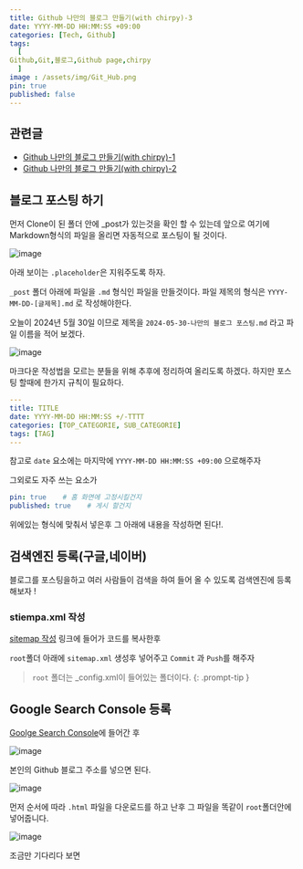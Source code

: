 ```yaml
---
title: Github 나만의 블로그 만들기(with chirpy)-3
date: YYYY-MM-DD HH:MM:SS +09:00
categories: [Tech, Github]
tags:
  [
Github,Git,블로그,Github page,chirpy
  ]
image : /assets/img/Git_Hub.png
pin: true
published: false
---
```


## 관련글
* [Github 나만의 블로그 만들기(with chirpy)-1](https://gubeommo.github.io/posts/GitHub-Github-%EB%82%98%EB%A7%8C%EC%9D%98-%EB%B8%94%EB%A1%9C%EA%B7%B8-%EB%A7%8C%EB%93%A4%EA%B8%B01/)
* [Github 나만의 블로그 만들기(with chirpy)-2](https://gubeommo.github.io/posts/GitHub-Github-%EB%82%98%EB%A7%8C%EC%9D%98-%EB%B8%94%EB%A1%9C%EA%B7%B8-%EB%A7%8C%EB%93%A4%EA%B8%B02/)

## 블로그 포스팅 하기

먼저 Clone이 된 폴더 안에 _post가 있는것을 확인 할 수 있는데 앞으로 여기에 Markdown형식의 파일을 올리면 자동적으로 포스팅이 될 것이다.

![image](https://github.com/Gubeommo/TIL/assets/86589565/bb4291cc-796a-4ff5-bd93-c08c9262e757)

아래 보이는 `.placeholder`은 지워주도록 하자.

`_post` 폴더 아래에 파일을 `.md` 형식인 파일을 만들것이다. 파일 제목의 형식은 `YYYY-MM-DD-[글제목].md` 로 작성해야한다.

오늘이 2024년 5월 30일 이므로 제목을 `2024-05-30-나만의 블로그 포스팅.md` 라고 파일 이름을 적어 보겠다.

![image](https://github.com/Gubeommo/TIL/assets/86589565/cf3dd5ef-572f-40e0-8dc4-bb663db1785e)

마크다운 작성법을 모르는 분들을 위해 추후에 정리하여 올리도록 하겠다.
하지만 포스팅 할때에 한가지 규칙이 필요하다.

```yaml
---
title: TITLE
date: YYYY-MM-DD HH:MM:SS +/-TTTT
categories: [TOP_CATEGORIE, SUB_CATEGORIE]
tags: [TAG]     
---
```

참고로 `date` 요소에는 마지막에 `YYYY-MM-DD HH:MM:SS +09:00` 으로해주자 

그외로도 자주 쓰는 요소가
```yaml
pin: true    # 홈 화면에 고정시킬건지
published: true    # 게시 할건지
```

위에있는 형식에 맞춰서 넣은후 그 아래에 내용을 작성하면 된다!.

## 검색엔진 등록(구글,네이버)

블로그를 포스팅을하고 여러 사람들이 검색을 하여 들어 올 수 있도록 검색엔진에 등록해보자 !

### stiempa.xml 작성

[sitemap 작성](https://github.com/Gubeommo/Gubeommo.github.io/blob/main/sitemap.html) 링크에 들어가 코드를 복사한후

`root`폴더 아래에 `sitemap.xml` 생성후 넣어주고 `Commit` 과 `Push`를 해주자

> `root` 폴더는 _config.xml이 들어있는 폴더이다.
{: .prompt-tip }


##  Google Search Console 등록

[Goolge Search Console](https://search.google.com/search-console/welcome?hl=ko&utm_source=about-page)에 들어간 후

![image](https://github.com/Gubeommo/TIL/assets/86589565/9ab44fa0-2185-4212-9784-c03170443b12)

본인의 Github 블로그 주소를 넣으면 된다.

![image](https://github.com/Gubeommo/TIL/assets/86589565/0203b8bf-2e70-4c74-a2b1-0faf60ace5ce)

먼저 순서에 따라 `.html` 파일을 다운로드를 하고 난후  그 파일을 똑같이 `root`폴더안에 넣어줍니다.

![image](https://github.com/Gubeommo/TIL/assets/86589565/4985654d-40e6-4c1a-ad0b-b056f7fe1561)

조금만 기다리다 보면




